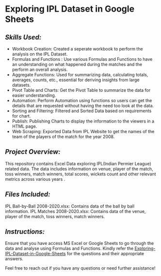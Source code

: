 # **Exploring IPL Dataset in Google Sheets**

## *Skills Used:*

* Workbook Creation: Created a seperate workbook to perform the analysis on the IPL Dataset.
* Formulas and Functions : Use various Formulas and Functions to have an understanding on what happened during the matches and the perform an overall analysis.
* Aggregate Functions: Used for summarizing data, calculating totals, averages, counts, etc., essential for deriving insights from large datasets. 
* Pivot Table and Charts: Get the Pivot Table to summarize the data for easier understanding.
* Automation: Perform Automation using functions so users can get the details that are requested without having the need too look at the data.
* Sorting and Filtering: Filtered and Sorted Data based on requirements for chart.
* Publish: Publishing Charts to display the information to the viewers in a HTML page.
* Web Scraping: Exported Data from IPL Website to get the names of the team of the players of the match for the year 2008.


## *Project Overview:*

This repository contains Excel Data exploring IPL(Indian Permier League) related data. The data includes information on venue, player of the match, toss winners, match winners, total scores, wickets count and other relevant metrics across various years .

## *Files Included:*

IPL Ball-by-Ball 2008-2020.xlsx: Contains data of the ball by ball information.
IPL Matches 2008-2020.xlsx: Contains data of the venue, player of the match, toss winners, match winners.

## *Instructions:*

Ensure that you have access MS Excel or Google Sheets to go through the data and analyse using Formulas and Functions.
Kindly refer the <a href="https://karthik-raghavan.github.io/Exploring-IPL-Dataset-in-Google-Sheets/">Exploring-IPL-Dataset-in-Google-Sheets</a> for the questions and their appropriate answers.


Feel free to reach out if you have any questions or need further assistance!
